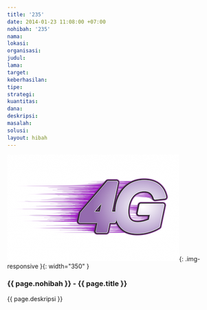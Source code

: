 ```yaml
---
title: '235'
date: 2014-01-23 11:08:00 +07:00
nohibah: '235'
nama:
lokasi:
organisasi:
judul:
lama:
target:
keberhasilan:
tipe:
strategi:
kuantitas:
dana:
deskripsi:
masalah:
solusi:
layout: hibah
---
```


![235](/static/img/hibahcms/235.png){: .img-responsive }{: width="350" }

### {{ page.nohibah }} - {{ page.title }}

{{ page.deskripsi }}
